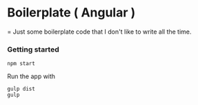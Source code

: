 # Boilerplate ( Angular )
=
Just some boilerplate code that I don't like to write all the time.

### Getting started
```
npm start
```
Run the app with

```
gulp dist
gulp
```


